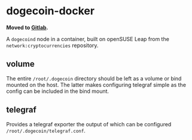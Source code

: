 # dogecoin-docker

**Moved to [Gitlab](https://gitlab.com/boombatower-container/dogecoin).**

A `dogecoind` node in a container, built on openSUSE Leap from the `network:cryptocurrencies` repository.

## volume

The entire `/root/.dogecoin` directory should be left as a volume or bind mounted on the host. The latter makes configuring telegraf simple as the config can be included in the bind mount.

## telegraf

Provides a telegraf exporter the output of which can be configured `/root/.dogecoin/telegraf.conf`.
